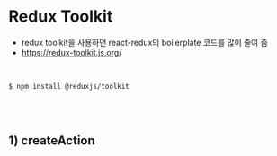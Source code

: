 # Redux Toolkit

-   redux toolkit을 사용하면 react-redux의 boilerplate 코드를 많이 줄여 줌
-   https://redux-toolkit.js.org/

<br>

```
$ npm install @reduxjs/toolkit
```

<br><br>

## 1) createAction
